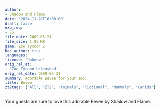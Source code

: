 ```yaml
---
author:
- Shadow and Flame
date: '2024-11-28T16:00:00'
draft: false
exp_req:
- ES
file_date: 2009-05-24
file_size: 1.05 MB
game: Zoo Tycoon 2
has_author: true
languages:
license: 'Unknown'
orig_rel_at:
- 'Zoo Tycoon Unleashed'
orig_rel_date: 2009-05-31
summary: Adorable Eevee for your zoo.
title: Eevee
zt2tags: ["All", "ZT2", "Animals", "Fictional", "Mammals", "Canids"]
---
```

Your guests are sure to love this adorable Eevee by Shadow and Flame.
